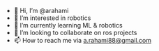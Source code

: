 - 👋 Hi, I’m @arahami
- 👀 I’m interested in robotics
- 🌱 I’m currently learning ML & robotics
- 💞️ I’m looking to collaborate on ros projects
- 📫 How to reach me via a.rahami88@gmail.com

<!---
arahami/arahami is a ✨ special ✨ repository because its `README.md` (this file) appears on your GitHub profile.
You can click the Preview link to take a look at your changes.
--->
